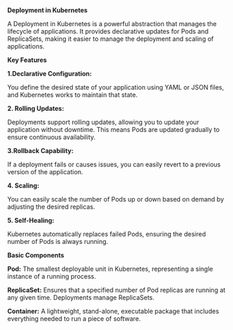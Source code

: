 
**Deployment in Kubernetes**

A Deployment in Kubernetes is a powerful abstraction that manages the lifecycle of applications. It provides declarative updates for Pods and ReplicaSets, making it easier to manage the deployment and scaling of applications.

**Key Features**

**1.Declarative Configuration:**

You define the desired state of your application using YAML or JSON files, and Kubernetes works to maintain that state.

**2. Rolling Updates:**

Deployments support rolling updates, allowing you to update your application without downtime. This means Pods are updated gradually to ensure continuous availability.

**3.Rollback Capability:**

If a deployment fails or causes issues, you can easily revert to a previous version of the application.

**4. Scaling:**

You can easily scale the number of Pods up or down based on demand by adjusting the desired replicas.

**5. Self-Healing:**

Kubernetes automatically replaces failed Pods, ensuring the desired number of Pods is always running.

**Basic Components**

**Pod:**
The smallest deployable unit in Kubernetes, representing a single instance of a running process.

**ReplicaSet:** 
Ensures that a specified number of Pod replicas are running at any given time. Deployments manage ReplicaSets.

**Container:**
A lightweight, stand-alone, executable package that includes everything needed to run a piece of software.
